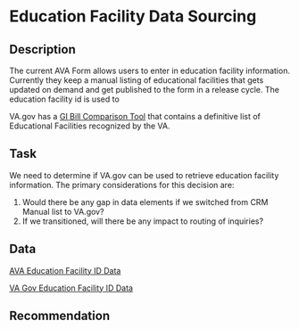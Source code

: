 # Education Facility Data Sourcing

## Description
The current AVA Form allows users to enter in education facility information.  Currently they keep a manual listing of educational facilities that gets updated on demand and get published to the form in a release cycle.  The education facility id is used to 

VA.gov has a [GI Bill Comparison Tool](https://www.va.gov/education/gi-bill-comparison-tool) that contains a definitive list of Educational Facilities recognized by the VA.  

## Task
We need to determine if VA.gov can be used to retrieve education facility information.  The primary considerations for this decision are: 
1.  Would there be any gap in data elements if we switched from CRM Manual list to VA.gov?
2.  If we transitioned, will there be any impact to routing of inquiries?

## Data 
[AVA Education Facility ID Data](https://github.com/department-of-veterans-affairs/ask-va/files/13270732/ava-data-clean-0.txt)

[VA Gov Education Facility ID Data](https://github.com/department-of-veterans-affairs/ask-va/files/13270733/va-data-clean-0.txt)


## Recommendation
